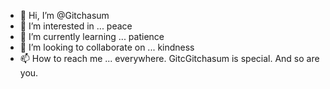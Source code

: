 - 👋 Hi, I’m @Gitchasum
- 👀 I’m interested in ... peace
- 🌱 I’m currently learning ... patience
- 💞️ I’m looking to collaborate on ... kindness
- 📫 How to reach me ... everywhere.
GitcGitchasum is special. And so are you.
